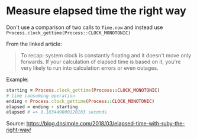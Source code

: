 # Measure elapsed time the right way

Don't use a comparison of two calls to `Time.now` and instead use
`Process.clock_gettime(Process::CLOCK_MONOTONIC)`

From the linked article:

> To recap: system clock is constantly floating and it doesn't move only
> forwards. If your calculation of elapsed time is based on it, you're very
> likely to run into calculation errors or even outages.


Example:

```ruby
starting = Process.clock_gettime(Process::CLOCK_MONOTONIC)
# time consuming operation
ending = Process.clock_gettime(Process::CLOCK_MONOTONIC)
elapsed = ending - starting
elapsed # => 9.183449000120163 seconds
```

Source: https://blog.dnsimple.com/2018/03/elapsed-time-with-ruby-the-right-way/
